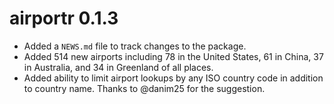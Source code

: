 # airportr 0.1.3

* Added a `NEWS.md` file to track changes to the package.
* Added 514 new airports including 78 in the United States, 61 in China, 37 in Australia, and 34 in Greenland of all places. 
* Added ability to limit airport lookups by any ISO country code in addition to country name. Thanks to @danim25 for the suggestion. 

